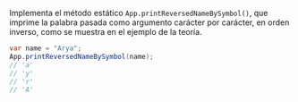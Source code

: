 
Implementa el método estático `App.printReversedNameBySymbol()`, que imprime la palabra pasada como argumento carácter por carácter, en orden inverso, como se muestra en el ejemplo de la teoría.

```java
var name = "Arya";
App.printReversedNameBySymbol(name);
// 'a'
// 'y'
// 'r'
// 'A'
```
